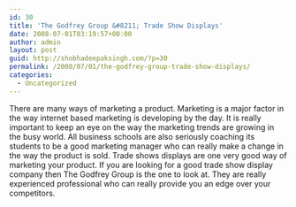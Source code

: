 ```yaml
---
id: 30
title: 'The Godfrey Group &#8211; Trade Show Displays'
date: 2008-07-01T03:19:57+00:00
author: admin
layout: post
guid: http://shobhadeepaksingh.com/?p=30
permalink: /2008/07/01/the-godfrey-group-trade-show-displays/
categories:
  - Uncategorized
---
```

There are many ways of marketing a product. Marketing is a major factor in the way internet based marketing is developing by the day. It is really important to keep an eye on the way the marketing trends are growing in the busy world. All business schools are also seriously coaching its students to be a good marketing manager who can really make a change in the way the product is sold. Trade shows displays are one very good way of marketing your product. If you are looking for a good trade show display company then The Godfrey Group is the one to look at. They are really experienced professional who can really provide you an edge over your competitors.